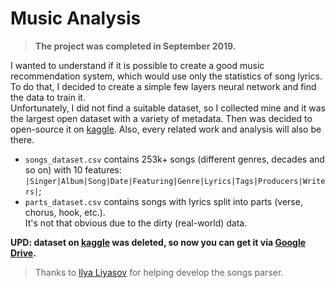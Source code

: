 # Music Analysis
> <b>The project was completed in September 2019.</b>

I wanted to understand if it is possible to create a good music recommendation system, which would use only the statistics of song lyrics. To do that, I decided to create a simple few layers neural network and find the data to train it.  
Unfortunately, I did not find a suitable dataset, so I collected mine and it was the largest open dataset with a variety of metadata. Then was decided to open-source it on [kaggle](https://www.kaggle.com/detkov/lyrics-dataset). Also, every related work and analysis will also be there.  

* `songs_dataset.csv` contains 253k+ songs (different genres, decades and so on) with 10 features:  
`|Singer|Album|Song|Date|Featuring|Genre|Lyrics|Tags|Producers|Writers|`;
* `parts_dataset.csv` contains songs with lyrics split into parts (verse, chorus, hook, etc.).  
It's not that obvious due to the dirty (real-world) data.

<b>UPD: dataset on [kaggle](https://www.kaggle.com/detkov/lyrics-dataset) was deleted, so now you can get it via [Google Drive](https://drive.google.com/drive/folders/10FOIW80rjwTsudtsB8wQhs0q9arn9_gj?usp=sharing).</b>

> Thanks to [Ilya Liyasov](https://github.com/Literman) for helping develop the songs parser.
